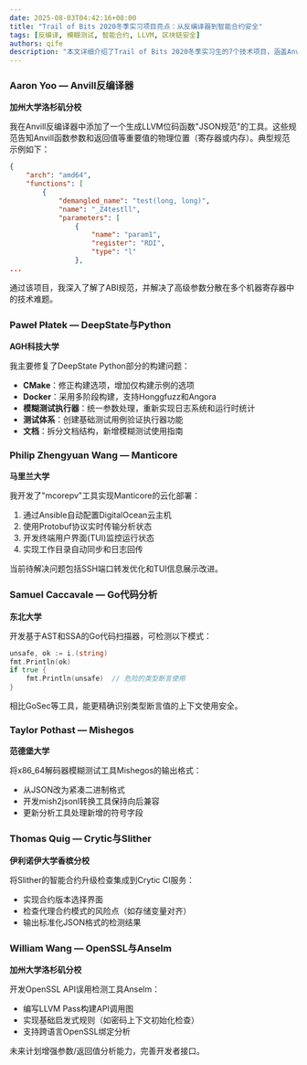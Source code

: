```yaml
---
date: 2025-08-03T04:42:16+08:00
title: "Trail of Bits 2020冬季实习项目亮点：从反编译器到智能合约安全"
tags: [反编译, 模糊测试, 智能合约, LLVM, 区块链安全]
authors: qife
description: "本文详细介绍了Trail of Bits 2020冬季实习生的7个技术项目，涵盖Anvill反编译器的JSON规范生成、DeepState的Python修复、Manticore云化部署、Go代码静态分析增强、Mishegos二进制输出优化、Crytic智能合约升级检查以及OpenSSL误用检测工具Anselm开发。"
---
```


### Aaron Yoo — Anvill反编译器
**加州大学洛杉矶分校**

我在Anvill反编译器中添加了一个生成LLVM位码函数"JSON规范"的工具。这些规范告知Anvill函数参数和返回值等重要值的物理位置（寄存器或内存）。典型规范示例如下：
```json
{
    "arch": "amd64",
    "functions": [
        {
            "demangled_name": "test(long, long)",
            "name": "_Z4testll",
            "parameters": [
                {
                    "name": "param1",
                    "register": "RDI",
                    "type": "l"
                },
...
```
通过该项目，我深入了解了ABI规范，并解决了高级参数分散在多个机器寄存器中的技术难题。

### Paweł Płatek — DeepState与Python
**AGH科技大学**

我主要修复了DeepState Python部分的构建问题：
- **CMake**：修正构建选项，增加仅构建示例的选项
- **Docker**：采用多阶段构建，支持Honggfuzz和Angora
- **模糊测试执行器**：统一参数处理，重新实现日志系统和运行时统计
- **测试体系**：创建基础测试用例验证执行器功能
- **文档**：拆分文档结构，新增模糊测试使用指南

### Philip Zhengyuan Wang — Manticore
**马里兰大学**

我开发了"mcorepv"工具实现Manticore的云化部署：
1. 通过Ansible自动配置DigitalOcean云主机
2. 使用Protobuf协议实时传输分析状态
3. 开发终端用户界面(TUI)监控运行状态
4. 实现工作目录自动同步和日志回传

当前待解决问题包括SSH端口转发优化和TUI信息展示改进。

### Samuel Caccavale — Go代码分析
**东北大学**

开发基于AST和SSA的Go代码扫描器，可检测以下模式：
```go
unsafe, ok := i.(string)
fmt.Println(ok)
if true {
    fmt.Println(unsafe)  // 危险的类型断言使用
}
```
相比GoSec等工具，能更精确识别类型断言值的上下文使用安全。

### Taylor Pothast — Mishegos
**范德堡大学**

将x86_64解码器模糊测试工具Mishegos的输出格式：
- 从JSON改为紧凑二进制格式
- 开发mish2jsonl转换工具保持向后兼容
- 更新分析工具处理新增的符号字段

### Thomas Quig — Crytic与Slither
**伊利诺伊大学香槟分校**

将Slither的智能合约升级检查集成到Crytic CI服务：
- 实现合约版本选择界面
- 检查代理合约模式的风险点（如存储变量对齐）
- 输出标准化JSON格式的检测结果

### William Wang — OpenSSL与Anselm
**加州大学洛杉矶分校**

开发OpenSSL API误用检测工具Anselm：
- 编写LLVM Pass构建API调用图
- 实现基础启发式规则（如密码上下文初始化检查）
- 支持跨语言OpenSSL绑定分析

未来计划增强参数/返回值分析能力，完善开发者接口。